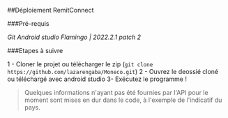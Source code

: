 ##Déploiement RemitConnect

###Pré-requis

_Git_
_Android studio Flamingo | 2022.2.1 patch 2_


###Etapes à suivre

1 - Cloner le projet ou télécharger le zip (`git clone https://github.com/lazarengaba/Moneco.git`)
2 - Ouvrez le deossié cloné ou téléchargé avec android studio
3- Exécutez le programme !

> Quelques informations n'ayant pas été fournies par l'API pour le moment sont mises en dur dans le code, à l'exemple de l'indicatif du pays.
